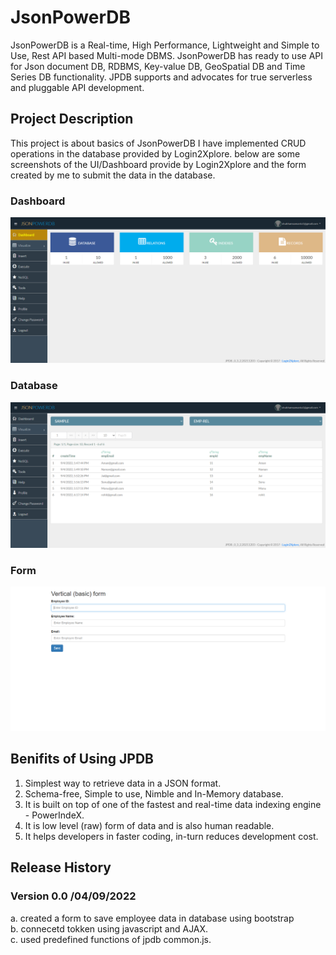 # JsonPowerDB

JsonPowerDB is a Real-time, High Performance, Lightweight and Simple to Use, Rest API based Multi-mode DBMS. JsonPowerDB has ready to use API for Json document DB, RDBMS, Key-value DB, GeoSpatial DB and Time Series DB functionality. JPDB supports and advocates for true serverless and pluggable API development.

## Project Description 
This project is about basics of JsonPowerDB I have implemented 
CRUD operations in the database provided by Login2Xplore.
below are some screenshots of the UI/Dashboard provide by Login2Xplore
and the form created by me to submit the data in the database.

### Dashboard
![User Dashboard](Dashboard.PNG?text=User+Dashboard+Here)

### Database 
![Database](Database.PNG?text=User+Dashboard+Here)

### Form 
![Form](Form.PNG?text=User+Dashboard+Here)

## Benifits of Using JPDB
 1. Simplest way to retrieve data in a JSON format.
 2. Schema-free, Simple to use, Nimble and In-Memory database.
 3. It is built on top of one of the fastest and real-time data indexing engine - PowerIndeX.
 4.  It is low level (raw) form of data and is also human readable.
 5.  It helps developers in faster coding, in-turn reduces development cost.

## Release History

### Version 0.0 /04/09/2022
a. created a form to save employee data in database using bootstrap  \
b. connecetd tokken using javascript and AJAX.\
c. used predefined functions of jpdb common.js.
